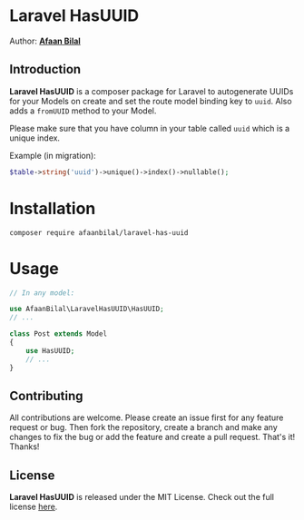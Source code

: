 Laravel HasUUID
===============

Author: **[Afaan Bilal](https://afaan.dev)**

## Introduction
**Laravel HasUUID** is a composer package for Laravel to autogenerate UUIDs for your Models on create and set the route model binding key to `uuid`.
Also adds a `fromUUID` method to your Model.

Please make sure that you have column in your table called `uuid` which is a unique index.

Example (in migration):
````php
$table->string('uuid')->unique()->index()->nullable();
````

# Installation
````
composer require afaanbilal/laravel-has-uuid
````

# Usage
````php
// In any model:

use AfaanBilal\LaravelHasUUID\HasUUID;
// ...

class Post extends Model
{
    use HasUUID;
    // ...
}
````

## Contributing
All contributions are welcome. Please create an issue first for any feature request
or bug. Then fork the repository, create a branch and make any changes to fix the bug
or add the feature and create a pull request. That's it!
Thanks!

## License
**Laravel HasUUID** is released under the MIT License.
Check out the full license [here](LICENSE).

